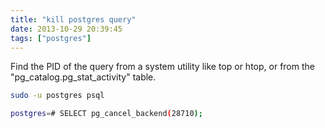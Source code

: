 ```yaml
---
title: "kill postgres query"
date: 2013-10-29 20:39:45
tags: ["postgres"]
---
```


Find the PID of the query from a system utility like top or htop, or from the
"pg_catalog.pg_stat_activity" table.

```bash
sudo -u postgres psql 
```

```bash
postgres=# SELECT pg_cancel_backend(28710);
```
